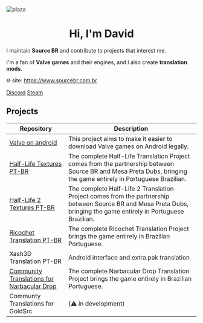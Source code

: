 ![plaza](https://github.com/user-attachments/assets/18d05813-e178-40ff-81ac-b6594fbd9a9a)

<h1 align="center">Hi, I'm David</h1>

I maintain **Source BR** and contribute to projects that interest me.

I'm a fan of **Valve games** and their engines, and I also create **translation mods**.

🌐 site: https://www.sourcebr.com.br

[Discord](https://discord.com/users/746429873823678525)
[Steam](https://steamcommunity.com/id/davidmacalister/)

## Projects

| Repository | Description |
| --- | --- |
| [Valve on android](https://github.com/source-br/Valve-on-android) | This project aims to make it easier to download Valve games on Android legally. |
| [Half-Life Textures PT-BR](https://www.sourcebr.com.br/projetos/half-life-tradu%C3%A7%C3%A3o-completa) | The complete Half-Life Translation Project comes from the partnership between Source BR and Mesa Preta Dubs, bringing the game entirely in Portuguese Brazilian. |
| [Half-Life 2 Textures PT-BR](https://www.sourcebr.com.br/projetos/half-life-2-tradu%C3%A7%C3%A3o-completa) | The complete Half-Life 2 Translation Project comes from the partnership between Source BR and Mesa Preta Dubs, bringing the game entirely in Portuguese Brazilian. |
| [Ricochet Translation PT-BR](https://github.com/source-br/Community-Translations-for-Ricochet) | The complete Ricochet Translation Project brings the game entirely in Brazilian Portuguese. |
| Xash3D Translation PT-BR | Android interface and extra.pak translation |
| [Community Translations for Narbacular Drop](https://github.com/source-br/Community-Translations-for-Narbacular-Drop) | The complete Narbacular Drop Translation Project brings the game entirely in Brazilian Portuguese. |
| Communty Translations for GoldSrc | (⚠️ in development) |
